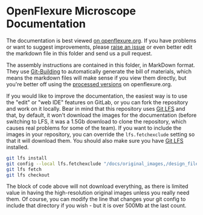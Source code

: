 # OpenFlexure Microscope Documentation
The documentation is best viewed [on openflexure.org][built_docs].  If you have problems or want to suggest improvements, please [raise an issue] or even better edit the markdown file in this folder and send us a pull request.

The assembly instructions are contained in this folder, in MarkDown format.  They use [Git-Building] to automatically generate the bill of materials, which means the markdown files will make sense if you view them directly, but you're better off using the [processed versions][built_docs] on openflexure.org.

If you would like to improve the documentation, the easiest way is to use the "edit" or "web IDE" features on GitLab, or you can fork the repository and work on it locally.  Bear in mind that this repository uses [Git LFS] and that, by default, it won't download the images for the documentation (before switching to LFS, it was a 1.5Gb download to clone the repository, which causes real problems for some of the team).  If you want to include the images in your repository, you can override the ``lfs.fetchexclude`` setting so that it will download them.  You should also make sure you have [Git LFS] installed.

```bash
git lfs install
git config --local lfs.fetchexclude "/docs/original_images,/design_files"
git lfs fetch
git lfs checkout
```

The block of code above will not download everything, as there is limited value in having the high-resolution original images unless you really need them.  Of course, you can modify the line that changes your git config to include that directory if you wish - but it is over 500Mb at the last count.

[built_docs]: https://www.openflexure.org/projects/microscope/docs/
[Git LFS]: https://git-lfs.github.com/
[Git-Building]: https://gitlab.com/bath_open_instrumentation_group/git-building
[raise an issue]: https://gitlab.com/openflexure/openflexure-microscope/issues/new